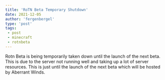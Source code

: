 ```yaml
---
title: 'RoTN Beta Temporary Shutdown'
date: 2021-12-05
author: 'fergenbergel'
type: 'post'
tags: 
 - post
 - minecraft
 - rotnbeta
---
```


Rotn Beta is being temporarily taken down until the launch of the next beta. This is due to the server not running well and taking up a lot of server resources. This is just until the launch of the next beta which will be hosted by Aberrant Winds.